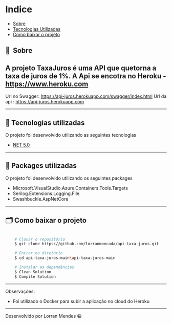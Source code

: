 # Indice

- [Sobre](#-sobre)
- [Tecnologias Utilizadas](#-tecnologias-utilizadas)
- [Como baixar o projeto](#-como-baixar-o-projeto)

## 🔖&nbsp; Sobre

A projeto **TaxaJuros** é uma API que quetorna a taxa de juros de 1%.
A Api se encotra no Heroku - https://www.heroku.com
---
Url no Swagger: https://api-juros.herokuapp.com/swagger/index.html
Url da api : https://api-juros.herokuapp.com

---

## 🚀 Tecnologias utilizadas

O projeto foi desenvolvido utilizando as seguintes tecnologias

- [NET 5.0](https://dotnet.microsoft.com/download/dotnet/5.0)

---

## 🚀 Packages utilizadas

O projeto foi desenvolvido utilizando os seguintes packages

-  Microsoft.VisualStudio.Azure.Containers.Tools.Targets
-  Serilog.Extensions.Logging.File
-  Swashbuckle.AspNetCore

---

## 🗂 Como baixar o projeto

```bash

    # Clonar o repositório
    $ git clone https://github.com/lorranmoncada/api-taxa-juros.git

    # Entrar no diretório
    $ cd api-taxa-juros-main\api-taxa-juros-main

    # Instalar as dependências
    $ Clean Solution
    $ Compile Solution

```
---

Observações: 
- Foi utilizado o Docker para subir a aplicação no cloud do Heroku

---

Desenvolvido por Lorran Mendes  😀 